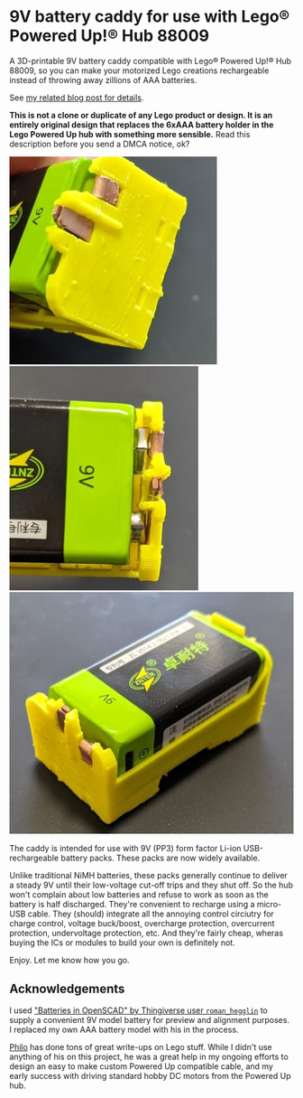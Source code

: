 # 9V battery caddy for use with Lego® Powered Up!® Hub 88009

A 3D-printable 9V battery caddy compatible with Lego® Powered Up!® Hub 88009,
so you can make your motorized Lego creations rechargeable instead of throwing
away zillions of AAA batteries.

See [my related blog post for
details](http://blog.ringerc.id.au/2021/05/rechargeable-lithium-ion-battery-caddy.html).

**This is not a clone or duplicate of any Lego product or design. It is an
entirely original design that replaces the 6xAAA battery holder in the Lego
Powered Up hub with something more sensible.** Read this description before you
send a DMCA notice, ok?

![Battery caddy](caddyend.jpg) ![Battery caddy](caddytop.jpg) ![Battery caddy](caddy1.jpg)

The caddy is intended for use with 9V (PP3) form factor Li-ion USB-rechargeable
battery packs. These packs are now widely available.

Unlike traditional NiMH batteries, these packs generally continue to deliver a
steady 9V until their low-voltage cut-off trips and they shut off. So the hub
won't complain about low batteries and refuse to work as soon as the battery is
half discharged. They're convenient to recharge using a micro-USB cable. They
(should) integrate all the annoying control circiutry for charge control,
voltage buck/boost, overcharge protection, overcurrent protection, undervoltage
protection, etc. And they're fairly cheap, wheras buying the ICs or modules to
build your own is definitely not.

Enjoy. Let me know how you go.


## Acknowledgements

I used ["Batteries in OpenSCAD" by Thingiverse user
`roman_hegglin`](https://www.thingiverse.com/thing:155722) to supply a
convenient 9V model battery for preview and alignment purposes. I replaced my
own AAA battery model with his in the process.

[Philo](https://philohome.com/) has done tons of great write-ups on Lego stuff.
While I didn't use anything of his on this project, he was a great help in my
ongoing efforts to design an easy to make custom Powered Up compatible cable,
and my early success with driving standard hobby DC motors from the Powered Up
hub.
